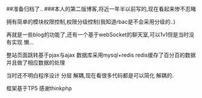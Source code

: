 ##准备归档了..
###本人的第二版博客,将近一年半以前写的,现在看起来惨不忍睹

拥有简单的模块权限控制,权限分级控制(我知道rbac是不会采用分级的..)

再就是一些blog的功能了,还有一个基于webSocket的聊天室,可以1v1但是当时没有实现
 懒...
 
 整站页面跳转基于pjax与ajax 数据库采用mysql+redis redis缓存了百分百的数据 并且做了相应数据的处理
 
 当时还不明白程序设计 分层 解耦,现在看很多代码都是可以简化 解耦的.


框架基于TP5 感谢thinkphp
 
